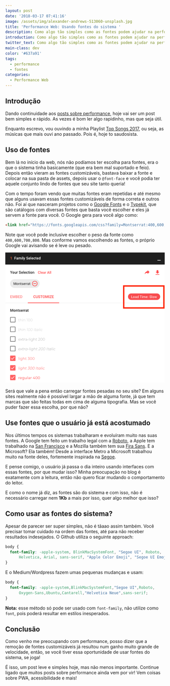 ```yaml
---
layout: post
date: '2018-03-17 07:41:16'
image: /assets/img/alexander-andrews-513060-unsplash.jpg
title: 'Performance Web: Usando fontes do sistema '
description: Como algo tão simples como as fontes podem ajudar na performance do seu site.
introduction: Como algo tão simples como as fontes podem ajudar na performance do seu site.
twitter_text: Como algo tão simples como as fontes podem ajudar na performance do seu site.
main-class: dev
color: '#637a91'
tags:
  - performance
  - fontes
categories:
  - Performance Web
---
```

## Introdução

Dando continuidade aos [posts sobre performance](https://willianjusten.com.br/series/#performance-web), hoje vai ser um post bem simples e rápido. As vezes é bom ler algo rapidinho, mas que seja útil.

Enquanto escrevo, vou ouvindo a minha Playlist [Top Songs 2017](https://open.spotify.com/user/spotify/playlist/37i9dQZF1E9YL5rXG87YIz?si=WnC4pxyAQD-RFTnV-xPABA), ou seja, as músicas que mais ouvi ano passado. Pois é, hoje to saudosista.

## Uso de fontes

Bem lá no início da web, nós não podíamos ter escolha para fontes, era o que o sistema tinha basicamente (que era bem mal suportado e feio). Depois então vieram as fontes customizáveis, bastava baixar a fonte e colocar na sua pasta de assets, depois usar o `@font-face` e você podia ter aquele conjunto lindo de fontes que seu site tanto queria!

Com o tempo foram vendo que muitas fontes eram repetidas e até mesmo que alguns usavam essas fontes customizáveis de forma correta e outros não. Foi aí que nasceram projetos como o [Google Fonts](https://fonts.google.com/) e o [Typekit](https://typekit.com/), que são catálogos com diversas fontes que basta você escolher e eles já servem a fonte para você. O Google gera para você algo como:

```html
<link href="https://fonts.googleapis.com/css?family=Montserrat:400,600,700,800" rel="stylesheet">
```

Note que você pode inclusive escolher o peso da fonte como `400,600,700,800`. Mas conforme vamos escolhendo as fontes, o próprio Google vai avisando se é leve ou pesado.

![Imagem do Google Fonts, mostrando um Load Time: Slow](/assets/img/fonts.png)

Será que vale a pena então carregar fontes pesadas no seu site? Em alguns sites realmente não é possível largar a mão de alguma fonte, já que tem marcas que são feitas todas em cima de alguma tipografia. Mas se você puder fazer essa escolha, por que não?

## Use fontes que o usuário já está acostumado

Nos últimos tempos os sistemas trabalharam e evoluíram muito nas suas fontes. A Google tem feito um trabalho legal com a [Roboto](http://www.google.com/design/spec/style/typography.html), a Apple tem trabalhado na [San Francisco](https://developer.apple.com/fonts/) e a Mozilla também tem sua [Fira Sans](http://mozilla.github.io/Fira/). E a Microsoft? Ela também! Desde a interface Metro a Microsoft trabalhou muito na fonte deles, fortemente inspirada na [Segoe](https://en.wikipedia.org/wiki/Segoe).

E pense comigo, o usuário já passa o dia inteiro usando interfaces com essas fontes, por que mudar isso? Minha preocupação no blog é exatamente com a leitura, então não quero ficar mudando o comportamento do leitor. 

E como o nome já diz, as fontes são do sistema e com isso, não é necessário carregar nem **1Kb** a mais por isso, quer algo melhor que isso?

## Como usar as fontes do sistema?

Apesar de parecer ser super simples, não é tãaao assim também. Você precisar tomar cuidado na ordem das fontes, até para não receber resultados indesejados. O Github utiliza o seguinte approach:

```css
body {
  font-family: -apple-system, BlinkMacSystemFont, "Segoe UI", Roboto, 
      Helvetica, Arial, sans-serif, "Apple Color Emoji", "Segoe UI Emoji", "Segoe UI Symbol";
}
```

E o Medium/Wordpress fazem umas pequenas mudanças e usam:

```css
body {
  font-family: -apple-system,BlinkMacSystemFont,"Segoe UI",Roboto,
      Oxygen-Sans,Ubuntu,Cantarell,"Helvetica Neue",sans-serif;
}
```

**Nota:** esse método só pode ser usado com `font-family`, não utilize como `font`, pois poderá resultar em estilos inesperados.

## Conclusão

Como venho me preocupando com performance, posso dizer que a remoção de fontes customizáveis já resultou num ganho muito grande de velocidade, então, se você tiver essa oportunidade de usar fontes do sistema, se joga!

É isso, um post leve e simples hoje, mas não menos importante. Continue ligado que muitos posts sobre performance ainda vem por vir! Vem coisas sobre PWA, acessibilidade e mais!
